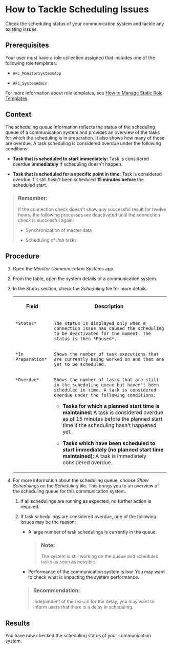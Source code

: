 <!-- loio3f7687ae18c4447085a391da18bbbc30 -->

# How to Tackle Scheduling Issues

Check the scheduling status of your communication system and tackle any existing issues.



<a name="loio3f7687ae18c4447085a391da18bbbc30__prereq_xnr_jcg_vvb"/>

## Prerequisites

Your user must have a role collection assigned that includes one of the following role templates:

-   `AFC_MonitorSystemsApp`

-   `AFC_SystemAdmin`


For more information about role templates, see [How to Manage Static Role Templates](User-Management/how-to-manage-static-role-templates-0cca34d.md).



## Context

The scheduling queue information reflects the status of the scheduling queue of a communication system and provides an overview of the tasks for which the scheduling is in preparation. It also shows how many of those are overdue. A task scheduling is considered overdue under the following conditions:

-   **Task that is scheduled to start immediately:** Task is considered overdue **immediately** if scheduling doesn't happen.

-   **Task that is scheduled for a specific point in time:** Task is considered overdue if it still hasn't been scheduled **15 minutes before** the scheduled start.


> ### Remember:  
> If the connection check doesn't show any successful result for twelve hours, the following processes are deactivated until the connection check is successful again:
> 
> -   Synchronization of master data
> 
> -   Scheduling of *Job* tasks



## Procedure

1.  Open the *Monitor Communication Systems* app.

2.  From the table, open the system details of a communication system.

3.  In the *Status* section, check the *Scheduling* tile for more details:


    <table>
    <tr>
    <th valign="top">

    Field


    
    </th>
    <th valign="top">

    Description


    
    </th>
    </tr>
    <tr>
    <td valign="top">
    
        *Status*


    
    </td>
    <td valign="top">
    
        The status is displayed only when a connection issue has caused the scheduling to be deactivated for the moment. The status is then *Paused*.


    
    </td>
    </tr>
    <tr>
    <td valign="top">
    
        *In Preparation*


    
    </td>
    <td valign="top">
    
        Shows the number of task executions that are currently being worked on and that are yet to be scheduled.


    
    </td>
    </tr>
    <tr>
    <td valign="top">
    
        *Overdue*


    
    </td>
    <td valign="top">
    
        Shows the number of tasks that are still in the scheduling queue but haven't been scheduled in time. A task is considered overdue under the following conditions:

    -   **Tasks for which a planned start time is maintained:** A task is considered overdue as of 15 minutes before the planned start time if the scheduling hasn't happened yet.

    -   **Tasks which have been scheduled to start immediately \(no planned start time maintained\):** A task is immediately considered overdue.



    
    </td>
    </tr>
    </table>
    
4.  For more information about the scheduling queue, choose *Show Schedulings* on the *Scheduling* tile. This brings you to an overview of the scheduling queue for this communication system.

    1.  If all schedulings are running as expected, no further action is required.

    2.  If task schedulings are considered overdue, one of the following issues may be the reason:

        -   A large number of task schedulings is currently in the queue.

            > ### Note:  
            > The system is still working on the queue and schedules tasks as soon as possible.

        -   Performance of the communication system is low. You may want to check what is impacting the system performance.


        > ### Recommendation:  
        > Independent of the reason for the delay, you may want to inform users that there is a delay in scheduling.





<a name="loio3f7687ae18c4447085a391da18bbbc30__result_ibv_kxm_vvb"/>

## Results

You have now checked the scheduling status of your communication system.

